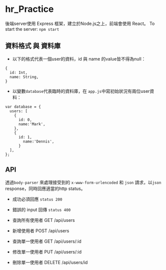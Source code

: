 # hr_Practice
後端server使用 Express 框架，建立於Node.js之上，前端會使用 React。
To start the server: ` npm start `

## 資料格式 與 資料庫
- 以下的格式代表一個user的資料，id 與 name 的value皆不得為null：
```
{
  id: Int,
  name: String,
}
```
- 以變數` database `代表臨時的資料庫，在 `app.js`中寫初始狀況有兩位user資料：
```
var database = {
  users: [
    {
      id: 0,
      name:'Mark',
    },
    {
      id: 1,
        name:'Dennis',
      }
  ],
};
```

## API
透過`body-parser` 來處理接受到的 `x-www-form-urlencoded` 和 `json` 請求，以`json` response，同時回應適當的http status。
- 成功必須回應 `status 200`
- 錯誤的 input 回傳 `status 400`

- 查詢所有使用者 GET /api/users
- 新增使用者 POST /api/users
- 查詢單一使用者 GET /api/users/:id
- 修改單一使用者 PUT /api/users/:id
- 刪除單一使用者 DELETE /api/users/id

